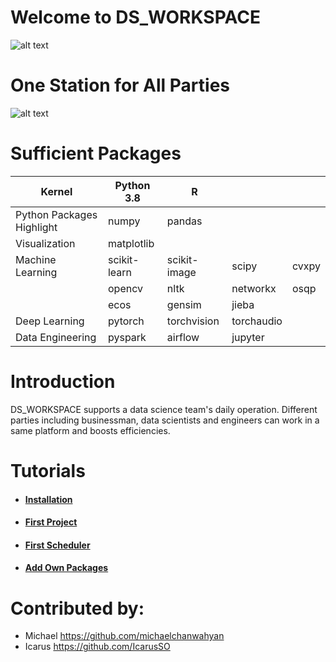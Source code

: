 # Welcome to DS_WORKSPACE

![alt text](https://user-images.githubusercontent.com/10301755/56467295-ae3df200-644f-11e9-91f4-9f949099ff44.png)


# One Station for All Parties
![alt text](https://user-images.githubusercontent.com/10301755/56483988-cf5e1b80-64ff-11e9-8fa7-f266af734deb.png)

# Sufficient Packages

| Kernel                    | Python 3.8   | R            |            |       |
| ------------------------- | ------------ | ------------ | ---------- | ----- |
| Python Packages Highlight | numpy        | pandas       |            |       |
| Visualization             | matplotlib   |              |            |       |
| Machine Learning          | scikit-learn | scikit-image | scipy      | cvxpy |
|                           | opencv       | nltk         | networkx   | osqp  |
|                           | ecos         | gensim       | jieba      |       |
| Deep Learning             | pytorch      | torchvision  | torchaudio |       |
| Data Engineering          | pyspark      | airflow      | jupyter    |       |

# Introduction

DS_WORKSPACE supports a data science team's daily operation. Different parties including businessman, data scientists and engineers can work in a same platform and boosts efficiencies.


# Tutorials
- #### [Installation](https://github.com/IcarusSO/ds_workspace/wiki/Installation)
- #### [First Project](https://github.com/IcarusSO/ds_workspace/wiki/First-Project)
- #### [First Scheduler](https://github.com/IcarusSO/ds_workspace/wiki/First-Scheduler)
- #### [Add Own Packages](https://github.com/IcarusSO/ds_workspace/wiki/Add-Own-Packages)


# Contributed by:

- Michael https://github.com/michaelchanwahyan
- Icarus https://github.com/IcarusSO
